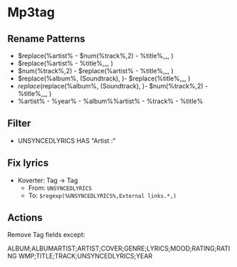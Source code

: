 # Mp3tag

## Rename Patterns

- $replace(%artist% - $num(%track%,2) - %title%,_, )
- $replace(%artist% - %title%,_, )
- $num(%track%,2) - $replace(%artist% - %title%,_, )
- $replace(%album%, (Soundtrack), )- $replace(%title%,_, )
- $replace($replace(%album%, (Soundtrack), )- $num(%track%,2) - %title%,_, )
- %artist% - %year% - %album%\%artist% - %track% - %title%

## Filter

- UNSYNCEDLYRICS HAS "Artist :"

## Fix lyrics

- Koverter: Tag → Tag
  - From: `UNSYNCEDLYRICS`
  - To: `$regexp(%UNSYNCEDLYRICS%,External links.*,)`

## Actions

 Remove Tag fields except:

 ALBUM;ALBUMARTIST;ARTIST;COVER;GENRE;LYRICS;MOOD;RATING;RATING WMP;TITLE;TRACK;UNSYNCEDLYRICS;YEAR
